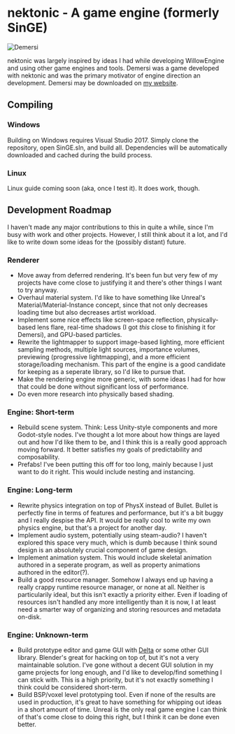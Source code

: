 # nektonic - A game engine (formerly SinGE)

![Demersi](http://willcassella.net/SinGE/demersi.png)

nektonic was largely inspired by ideas I had while developing WillowEngine and using other game engines and tools. Demersi was a game developed with nektonic and was the primary motivator of engine direction an development. Demersi may be downloaded on [my website](http://willcassella.net).

## Compiling

### Windows
Building on Windows requires Visual Studio 2017. Simply clone the repository, open SinGE.sln, and build all. Dependencies will be automatically downloaded and cached during the build process.

### Linux
Linux guide coming soon (aka, once I test it). It does work, though.

## Development Roadmap
I haven't made any major contributions to this in quite a while, since I'm busy with work and other projects. However, I still think about it a lot, and I'd like to write down some ideas for the (possibly distant) future.

### Renderer
- Move away from deferred rendering. It's been fun but very few of my projects have come close to justifying it and there's other things I want to try anyway.
- Overhaul material system. I'd like to have something like Unreal's Material/Material-Instance concept, since that not only decreases loading time but also decreases artist workload.
- Implement some nice effects like screen-space reflection, physically-based lens flare, real-time shadows (I got *this* close to finishing it for Demersi), and GPU-based particles.
- Rewrite the lightmapper to support image-based lighting, more efficient sampling methods, multiple light sources, importance volumes, previewing (progressive lightmapping), and a more efficient storage/loading mechanism. This part of the engine is a good candidate for keeping as a seperate library, so I'd like to pursue that.
- Make the rendering engine more generic, with some ideas I had for how that could be done without significant loss of performance.
- Do even more research into physically based shading.

### Engine: Short-term
- Rebuild scene system. Think: Less Unity-style components and more Godot-style nodes. I've thought a lot more about how things are layed out and how I'd like them to be, and I think this is a really good approach moving forward. It better satisfies my goals of predictability and composability.
- Prefabs! I've been putting this off for too long, mainly because I just want to do it right. This would include nesting and instancing.

### Engine: Long-term
- Rewrite physics integration on top of PhysX instead of Bullet. Bullet is perfectly fine in terms of features and performance, but it's a bit buggy and I really despise the API. It would be really cool to write my own physics engine, but that's a project for another day.
- Implement audio system, potentially using steam-audio? I haven't explored this space very much, which is dumb because I think sound design is an absolutely crucial component of game design.
- Implement animation system. This would include skeletal animation authored in a seperate program, as well as property animations authored in the editor(?).
- Build a good resource manager. Somehow I always end up having a really crappy runtime resource manager, or none at all. Neither is particularily ideal, but this isn't exactly a priority either. Even if loading of resources isn't handled any more intelligently than it is now, I at least need a smarter way of organizing and storing resources and metadata on-disk.

### Engine: Unknown-term
- Build prototype editor and game GUI with [Delta](https://github.com/willcassella/delta) or some other GUI library. Blender's great for hacking on top of, but it's not a very maintainable solution. I've gone without a decent GUI solution in my game projects for long enough, and I'd like to develop/find something I can stick with. This is a high priority, but it's not exactly something I think could be considered short-term.
- Build BSP/voxel level prototyping tool. Even if none of the results are used in production, it's great to have something for whipping out ideas in a short amount of time. Unreal is the only real game engine I can think of that's come close to doing this right, but I think it can be done even better.
